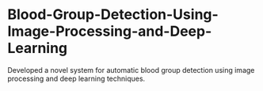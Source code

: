 # Blood-Group-Detection-Using-Image-Processing-and-Deep-Learning
Developed a novel system for automatic blood group detection using image processing and deep learning techniques.
